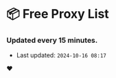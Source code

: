 # :package: Free Proxy List
### Updated every 15 minutes.

- Last updated: `2024-10-16 08:17`

:heart:
